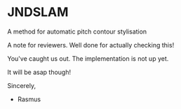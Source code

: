 # JNDSLAM
A method for automatic pitch contour stylisation

A note for reviewers. Well done for actually checking this!

You've caught us out. The implementation is not up yet.

It will be asap though!

Sincerely,

- Rasmus
